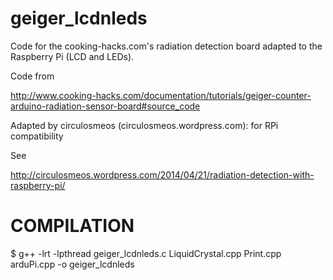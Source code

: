 geiger_lcdnleds
===============

Code for the cooking-hacks.com's radiation detection board adapted to the Raspberry Pi (LCD and LEDs).

Code from

http://www.cooking-hacks.com/documentation/tutorials/geiger-counter-arduino-radiation-sensor-board#source_code

Adapted by circulosmeos (circulosmeos.wordpress.com):
for RPi compatibility

See

http://circulosmeos.wordpress.com/2014/04/21/radiation-detection-with-raspberry-pi/

COMPILATION
===========
$ g++ -lrt -lpthread geiger_lcdnleds.c LiquidCrystal.cpp Print.cpp arduPi.cpp -o geiger_lcdnleds
